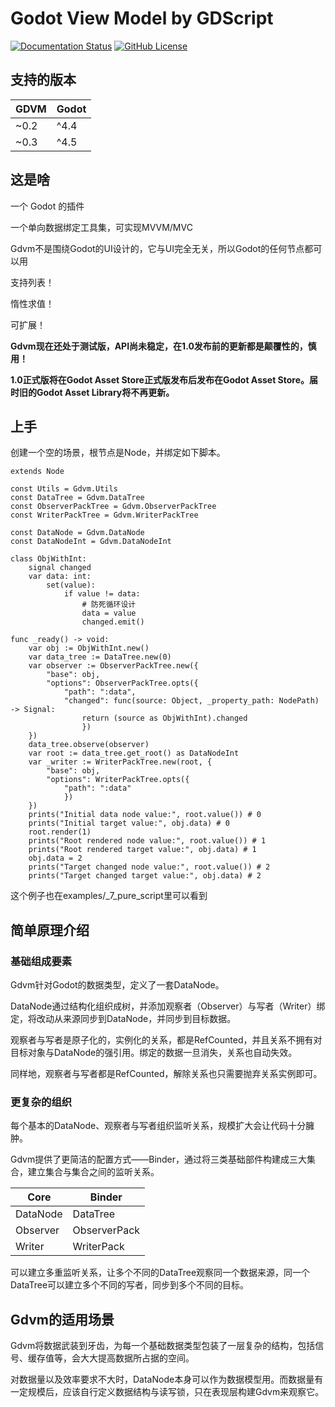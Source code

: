 # Godot View Model by GDScript

[![Documentation Status](https://readthedocs.org/projects/godot-gdvm/badge/?version=latest)](https://godot-gdvm.readthedocs.io/zh-cn/latest/)
[![GitHub License](https://img.shields.io/github/license/qt911025/godot-gdvm)](https://github.com/qt911025/godot-gdvm/blob/main/LICENSE)
## 支持的版本

|GDVM|Godot|
|----|----|
|~0.2|^4.4|
|~0.3|^4.5|

## 这是啥

一个 Godot 的插件

一个单向数据绑定工具集，可实现MVVM/MVC

Gdvm不是围绕Godot的UI设计的，它与UI完全无关，所以Godot的任何节点都可以用

支持列表！

惰性求值！

可扩展！

**Gdvm现在还处于测试版，API尚未稳定，在1.0发布前的更新都是颠覆性的，慎用！**

**1.0正式版将在Godot Asset Store正式版发布后发布在Godot Asset Store。届时旧的Godot Asset Library将不再更新。**

## 上手

创建一个空的场景，根节点是Node，并绑定如下脚本。

```gdscript
extends Node

const Utils = Gdvm.Utils
const DataTree = Gdvm.DataTree
const ObserverPackTree = Gdvm.ObserverPackTree
const WriterPackTree = Gdvm.WriterPackTree

const DataNode = Gdvm.DataNode
const DataNodeInt = Gdvm.DataNodeInt

class ObjWithInt:
	signal changed
	var data: int:
		set(value):
			if value != data:
				# 防死循环设计
				data = value
				changed.emit()

func _ready() -> void:
	var obj := ObjWithInt.new()
	var data_tree := DataTree.new(0)
	var observer := ObserverPackTree.new({
		"base": obj,
		"options": ObserverPackTree.opts({
			"path": ":data",
			"changed": func(source: Object, _property_path: NodePath) -> Signal:
				return (source as ObjWithInt).changed
				})
	})
	data_tree.observe(observer)
	var root := data_tree.get_root() as DataNodeInt
	var _writer := WriterPackTree.new(root, {
		"base": obj,
		"options": WriterPackTree.opts({
			"path": ":data"
			})
	})
	prints("Initial data node value:", root.value()) # 0
	prints("Initial target value:", obj.data) # 0
	root.render(1)
	prints("Root rendered node value:", root.value()) # 1
	prints("Root rendered target value:", obj.data) # 1
	obj.data = 2
	prints("Target changed node value:", root.value()) # 2
	prints("Target changed target value:", obj.data) # 2
```

这个例子也在examples/_7_pure_script里可以看到

## 简单原理介绍

### 基础组成要素

Gdvm针对Godot的数据类型，定义了一套DataNode。

DataNode通过结构化组织成树，并添加观察者（Observer）与写者（Writer）绑定，将改动从来源同步到DataNode，并同步到目标数据。

观察者与写者是原子化的，实例化的关系，都是RefCounted，并且关系不拥有对目标对象与DataNode的强引用。绑定的数据一旦消失，关系也自动失效。

同样地，观察者与写者都是RefCounted，解除关系也只需要抛弃关系实例即可。

### 更复杂的组织

每个基本的DataNode、观察者与写者组织监听关系，规模扩大会让代码十分臃肿。

Gdvm提供了更简洁的配置方式——Binder，通过将三类基础部件构建成三大集合，建立集合与集合之间的监听关系。

|Core|Binder|
|----|----|
|DataNode|DataTree|
|Observer|ObserverPack|
|Writer|WriterPack|


可以建立多重监听关系，让多个不同的DataTree观察同一个数据来源，同一个DataTree可以建立多个不同的写者，同步到多个不同的目标。

## Gdvm的适用场景

Gdvm将数据武装到牙齿，为每一个基础数据类型包装了一层复杂的结构，包括信号、缓存值等，会大大提高数据所占据的空间。

对数据量以及效率要求不大时，DataNode本身可以作为数据模型用。而数据量有一定规模后，应该自行定义数据结构与读写锁，只在表现层构建Gdvm来观察它。
